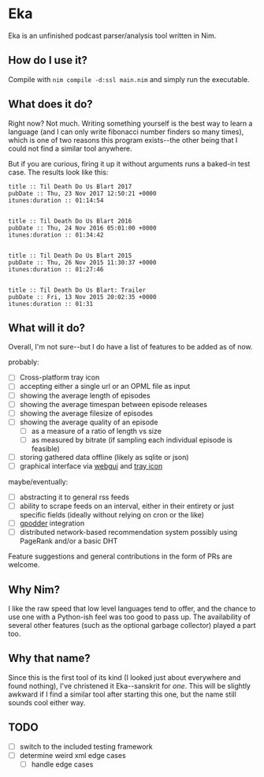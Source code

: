 # Eka
Eka is an unfinished podcast parser/analysis tool written in Nim.

## How do I use it?

Compile with `nim compile -d:ssl main.nim` and simply run the executable.

## What does it do?

Right now? Not much. Writing something yourself is the best way to learn a language (and I can only write fibonacci number finders so many times), which is one of two reasons this program exists--the other being that I could not find a similar tool anywhere.

But if you are curious, firing it up it without arguments runs a baked-in test case. The results look like this:

````
title :: Til Death Do Us Blart 2017
pubDate :: Thu, 23 Nov 2017 12:50:21 +0000
itunes:duration :: 01:14:54


title :: Til Death Do Us Blart 2016
pubDate :: Thu, 24 Nov 2016 05:01:00 +0000
itunes:duration :: 01:34:42


title :: Til Death Do Us Blart 2015
pubDate :: Thu, 26 Nov 2015 11:30:37 +0000
itunes:duration :: 01:27:46


title :: Til Death Do Us Blart: Trailer
pubDate :: Fri, 13 Nov 2015 20:02:35 +0000
itunes:duration :: 01:31
````

## What will it do?

Overall, I'm not sure--but I do have a list of features to be added as of now.

probably:

* [ ] Cross-platform tray icon
* [ ] accepting either a single url or an OPML file as input
* [ ] showing the average length of episodes
* [ ] showing the average timespan between episode releases
* [ ] showing the average filesize of episodes
* [ ] showing the average quality of an episode
  * [ ] as a measure of a ratio of length vs size 
  * [ ] as measured by bitrate (if sampling each individual episode is feasible)
* [ ] storing gathered data offline (likely as sqlite or json)
* [ ] graphical interface via [webgui](https://github.com/pragmagic/karax) and [tray icon](https://github.com/zserge/tray)

maybe/eventually:

* [ ] abstracting it to general rss feeds
* [ ] ability to scrape feeds on an interval, either in their entirety or just specific fields (ideally without relying on cron or the like)
* [ ] [gpodder](https://gpodder.net/developer) integration
* [ ] distributed network-based recommendation system possibly using PageRank and/or a basic DHT

Feature suggestions and general contributions in the form of PRs are welcome.

## Why Nim?

I like the raw speed that low level languages tend to offer, and the chance to use one with a Python-ish feel was too good to pass up. The availability of several other features (such as the optional garbage collector) played a part too.

## Why that name?

Since this is the first tool of its kind (I looked just about everywhere and found nothing), I've christened it Eka--sanskrit for _one_. This will be slightly awkward if I find a similar tool after starting this one, but the name still sounds cool either way.

## TODO

* [ ] switch to the included testing framework
* [ ] determine weird xml edge cases
  * [ ] handle edge cases
